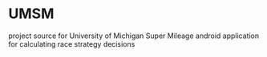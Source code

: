 UMSM
====

project source for University of Michigan Super Mileage android application for calculating race strategy decisions
